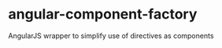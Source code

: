 angular-component-factory
=========================

AngularJS wrapper to simplify use of directives as components
